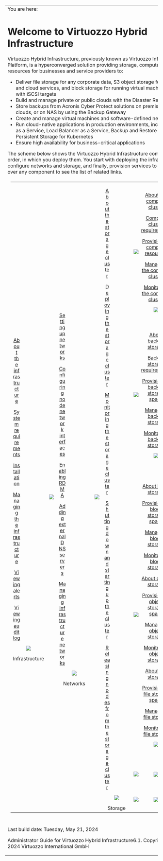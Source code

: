 <table class="content-wrapper">
<colgroup>
<col style="width: 100%" />
</colgroup>
<tbody>
<tr class="odd content">
<td><div class="nocontent">
<div class="MCBreadcrumbsBox_0 breadcrumbs" aria-label="Breadcrumbs" data-mc-breadcrumbs-count="3" data-mc-breadcrumbs-divider=" &gt; " data-mc-toc="True" role="navigation">
<span class="MCBreadcrumbsPrefix">You are here: </span>
</div>
</div>
<div id="mc-main-content" role="main">
<h1 id="welcome-to-virtuozzo-hybrid-infrastructure">Welcome to <span class="mc-variable Cover.ProductName variable">Virtuozzo Hybrid Infrastructure</span></h1>
<p><span class="mc-variable Cover.ProductName variable">Virtuozzo Hybrid Infrastructure</span>, previously known as Virtuozzo Infrastructure Platform, is a hyperconverged solution providing storage, compute, and network resources for businesses and service providers to:</p>
<ul>
<li>Deliver file storage for any corporate data, S3 object storage for applications and cloud services, and block storage for running virtual machines or databases with iSCSI targets</li>
<li>Build and manage private or public clouds with the Disaster Recovery solution</li>
<li>Store backups from <span class="mc-variable Variables.Protect variable">Acronis Cyber Protect</span> solutions on premises, in public clouds, or on NAS by using the Backup Gateway</li>
<li>Create and manage virtual machines and software-defined networks</li>
<li>Run cloud-native applications in production environments, including Kubernetes as a Service, Load Balancer as a Service, Backup and Restore as a Service, and Persistent Storage for Kubernetes</li>
<li>Ensure high availability for business-critical applications</li>
</ul>
<p>The scheme below shows the <span class="mc-variable Cover.ProductName variable">Virtuozzo Hybrid Infrastructure</span> components and the order, in which you deploy them. You start with deploying the infrastructure, then configure networks and storage, and finally, provision services to end users. Hover over any component to see the list of related links.</p>
<table class="desktop" style="border-left-width: 0;border-right-width: 0;border-top-width: 0;border-bottom-width: 0;margin-left: 0;margin-right: auto;width: 100%;padding-left: 10px;padding-right: 10px;padding-top: 7px;padding-bottom: 7px;">
<colgroup>
<col style="width: 20%" />
<col style="width: 5%" />
<col style="width: 20%" />
<col style="width: 5%" />
<col style="width: 20%" />
<col style="width: 5%" />
<col style="width: 5%" />
<col style="width: 20%" />
</colgroup>
<tbody>
<tr class="odd">
<td rowspan="5" style="text-align: center; vertical-align: middle;"><div id="infraMenu" class="modal" style="width: 23%;">
<p><a href="about-the-infrastructure.html" class="MCXref xref">About the infrastructure</a></p>
<p><a href="requirements.html" class="MCXref xref">System requirements</a></p>
<p><a href="installation.html" class="MCXref xref">Installation</a></p>
<p><a href="managing-the-infrastructure.html" class="MCXref xref">Managing the infrastructure</a></p>
<p><a href="viewing-alerts.html" class="MCXref xref">Viewing alerts</a></p>
<p><a href="viewing-audit-log.html" class="MCXref xref">Viewing audit log</a></p>
</div>
<div class="button" data-modal="infraMenu">
<p><img src="resources/images/infrastructure_vz.png" data-mc-conditions="Brand.Virtuozzo" /></p>
<span>Infrastructure</span>
</div></td>
<td rowspan="5" style="text-align: center; vertical-align: middle;"><img src="resources/images/arrow_vz.png" data-mc-conditions="Brand.Virtuozzo" /></td>
<td rowspan="5" style="text-align: center; vertical-align: middle;"><div id="networkMenu" class="modal" style="width: 23%;">
<p><a href="setting-up-networks.html" class="MCXref xref">Setting up networks</a></p>
<p><a href="configuring-node-network-interfaces.html" class="MCXref xref">Configuring node network interfaces</a></p>
<p><a href="enabling-rdma.html" class="MCXref xref">Enabling RDMA</a></p>
<p><a href="adding-external-dns-servers.html" class="MCXref xref">Adding external DNS servers</a></p>
<p><a href="managing-infrastructure-networks.html" class="MCXref xref">Managing infrastructure networks</a></p>
</div>
<div class="button" data-modal="networkMenu">
<p><img src="resources/images/networking_vz.png" data-mc-conditions="Brand.Virtuozzo" /></p>
<span>Networks</span>
</div></td>
<td rowspan="5" style="text-align: center; vertical-align: middle;"><img src="resources/images/arrow_vz.png" data-mc-conditions="Brand.Virtuozzo" /></td>
<td rowspan="5" style="text-align: center; vertical-align: middle;"><div id="storageMenu" class="modal" style="width: 23%;">
<p><a href="about-the-storage-cluster.html" class="MCXref xref">About the storage cluster</a></p>
<p><a href="deploying-the-storage-cluster.html" class="MCXref xref">Deploying the storage cluster</a></p>
<p><a href="monitoring-the-storage-cluster.html" class="MCXref xref">Monitoring the storage cluster</a></p>
<p><a href="shutting-down-and-starting-up-the-cluster.html" class="MCXref xref">Shutting down and starting up the cluster</a></p>
<p><a href="releasing-storage-nodes.html" class="MCXref xref">Releasing nodes from the storage cluster</a></p>
</div>
<div class="button" data-modal="storageMenu">
<p><img src="resources/images/storage_vz.png" data-mc-conditions="Brand.Virtuozzo" /></p>
<span>Storage</span>
</div></td>
<td style="text-align: center; vertical-align: middle;"><img src="resources/images/arrow_vz.png" data-mc-conditions="Brand.Virtuozzo" /></td>
<td style="text-align: center; vertical-align: middle; padding: 0;"><div id="computeMenu" class="modal">
<p><a href="about-the-compute-cluster.html" class="MCXref xref">About the compute cluster</a></p>
<p><a href="compute-requirements.html" class="MCXref xref">Compute cluster requirements</a></p>
<p><a href="provisioning-compute-resources.html" class="MCXref xref">Provisioning compute resources</a></p>
<p><a href="managing-the-compute-cluster.html" class="MCXref xref">Managing the compute cluster</a></p>
<p><a href="monitoring-the-compute-cluster.html" class="MCXref xref">Monitoring the compute cluster</a></p>
</div>
<div class="button" data-modal="computeMenu">
<p><img src="resources/images/compute_vz.png" data-mc-conditions="Brand.Virtuozzo" /></p>
</div></td>
<td style="text-align: center; vertical-align: middle;"><div class="button" data-modal="computeMenu">
<p><span>Compute cluster</span></p>
</div></td>
</tr>
<tr class="even">
<td style="text-align: center; vertical-align: middle;"><img src="resources/images/arrow_vz.png" data-mc-conditions="Brand.Virtuozzo" /></td>
<td style="text-align: center; vertical-align: middle; padding: 0;"><div id="backupMenu" class="modal">
<p><a href="about-backup-storage.html" class="MCXref xref">About backup storage</a></p>
<p><a href="backup-storage-requirements.html" class="MCXref xref">Backup storage requirements</a></p>
<p><a href="provisioning-backup-storage.html" class="MCXref xref">Provisioning backup storage space</a></p>
<p><a href="managing-backup-storage.html" class="MCXref xref">Managing backup storage</a></p>
<p><a href="monitoring-backup-storage.html" class="MCXref xref">Monitoring backup storage</a></p>
</div>
<div class="button" data-modal="backupMenu">
<p><img src="resources/images/backup_storage_vz.png" data-mc-conditions="Brand.Virtuozzo" /></p>
</div></td>
<td style="text-align: center; vertical-align: middle;"><div class="button" data-modal="backupMenu">
<p><span>Backup storage</span></p>
</div></td>
</tr>
<tr class="odd">
<td style="text-align: center; vertical-align: middle;"><img src="resources/images/arrow_vz.png" data-mc-conditions="Brand.Virtuozzo" /></td>
<td style="text-align: center; vertical-align: middle; padding: 0;"><div id="blockMenu" class="modal">
<p><a href="about-block-storage.html" class="MCXref xref">About block storage</a></p>
<p><a href="provisioning-block-storage.html" class="MCXref xref">Provisioning block storage space</a></p>
<p><a href="managing-block-storage.html" class="MCXref xref">Managing block storage</a></p>
<p><a href="monitoring-block-storage.html" class="MCXref xref">Monitoring block storage</a></p>
</div>
<div id="objectMenu" class="modal">
<p><a href="about-object-storage.html" class="MCXref xref">About object storage</a></p>
<p><a href="provisioning-object-storage.html" class="MCXref xref">Provisioning object storage space</a></p>
<p><a href="managing-object-storage.html" class="MCXref xref">Managing object storage</a></p>
<p><a href="monitoring-object-storage.html" class="MCXref xref">Monitoring object storage</a></p>
</div>
<div id="fileMenu" class="modal">
<p><a href="about-file-storage.html" class="MCXref xref">About file storage</a></p>
<p><a href="provisioning-file-storage.html" class="MCXref xref">Provisioning file storage space</a></p>
<p><a href="managing-file-storage.html" class="MCXref xref">Managing file storage</a></p>
<p><a href="monitoring-file-storage.html" class="MCXref xref">Monitoring file storage</a></p>
</div>
<div class="button" data-modal="blockMenu">
<p><img src="resources/images/iscsi_storage_vz.png" data-mc-conditions="Brand.Virtuozzo" /></p>
</div></td>
<td style="text-align: center; vertical-align: middle;"><div class="button" data-modal="blockMenu">
<p><span>Block storage</span></p>
</div></td>
</tr>
<tr class="even">
<td style="text-align: center; vertical-align: middle;"><img src="resources/images/arrow_vz.png" data-mc-conditions="Brand.Virtuozzo" /></td>
<td style="text-align: center; vertical-align: middle; padding: 0;"><div class="button" data-modal="objectMenu">
<p><img src="resources/images/object_storage_vz.png" data-mc-conditions="Brand.Virtuozzo" /></p>
</div></td>
<td style="text-align: center; vertical-align: middle;"><div class="button" data-modal="objectMenu">
<p><span>Object storage</span></p>
</div></td>
</tr>
<tr class="odd">
<td style="text-align: center; vertical-align: middle;"><img src="resources/images/arrow_vz.png" data-mc-conditions="Brand.Virtuozzo" /></td>
<td style="text-align: center; vertical-align: middle; padding: 0;"><div class="button" data-modal="fileMenu">
<p><img src="resources/images/nfs_storage_vz.png" data-mc-conditions="Brand.Virtuozzo" /></p>
</div></td>
<td style="text-align: center; vertical-align: middle;"><div class="button" data-modal="fileMenu">
<p><span>File storage</span></p>
</div></td>
</tr>
</tbody>
</table>
</div>
<a href="#mc-main-content" id="back-to-top" style="display: none;"><em></em> Back to Top</a></td>
</tr>
<tr class="even footer">
<td><p>Last build date: <span class="mc-variable System.LongDate variable">Tuesday, May 21, 2024</span></p>
<p>Administrator Guide for <span class="mc-variable Cover.ProductName variable">Virtuozzo Hybrid Infrastructure</span><span class="mc-variable Cover.ProductMilestone variable">6.1</span>. <span class="mc-variable Cover.Copyright variable">Copyright Â© 2016-2024 Virtuozzo International GmbH</span></p></td>
</tr>
</tbody>
</table>
